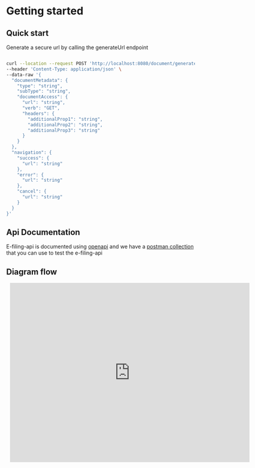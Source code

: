 # Getting started

## Quick start

Generate a secure url by calling the generateUrl endpoint

```bash

curl --location --request POST 'http://localhost:8080/document/generateUrl' \
--header 'Content-Type: application/json' \
--data-raw '{
  "documentMetadata": {
    "type": "string",
    "subType": "string",
    "documentAccess": {
      "url": "string",
      "verb": "GET",
      "headers": {
        "additionalProp1": "string",
        "additionalProp2": "string",
        "additionalProp3": "string"
      }
    }
  },
  "navigation": {
    "success": {
      "url": "string"
    },
    "error": {
      "url": "string"
    },
    "cancel": {
      "url": "string"
    }
  }
}'

```

## Api Documentation

E-filing-api is documented using [openapi](http://editor.swagger.io/?url=https://raw.githubusercontent.com/bcgov/jag-file-submission/master/src/backend/jag-efiling-api/jag-efiling-api.yaml) and we have a [postman collection](https://raw.githubusercontent.com/bcgov/jag-file-submission/master/src/backend/jag-efiling-api/src/test/jag-efiling-api.postman_collection.json) that you can use to test the e-filing-api

## Diagram flow

<div style="width: 640px; height: 480px; margin: 10px; position: relative;"><iframe allowfullscreen frameborder="0" style="width:640px; height:480px" src="https://app.lucidchart.com/documents/embeddedchart/fb8a218a-99b6-4285-a653-93a6271f6de8" id="wLo6x541WcTP"></iframe></div>

